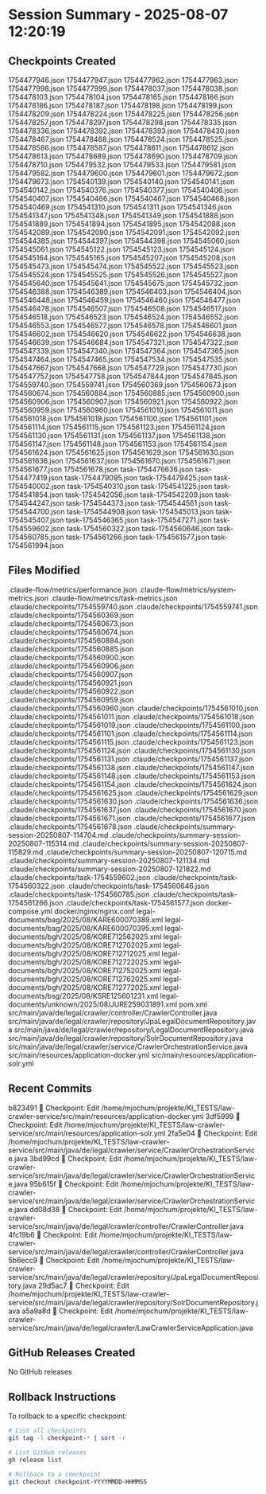 # Session Summary - 2025-08-07 12:20:19

## Checkpoints Created
1754477946.json
1754477947.json
1754477962.json
1754477963.json
1754477998.json
1754477999.json
1754478037.json
1754478038.json
1754478103.json
1754478104.json
1754478165.json
1754478166.json
1754478186.json
1754478187.json
1754478198.json
1754478199.json
1754478209.json
1754478224.json
1754478225.json
1754478256.json
1754478257.json
1754478297.json
1754478298.json
1754478335.json
1754478336.json
1754478392.json
1754478393.json
1754478430.json
1754478467.json
1754478468.json
1754478524.json
1754478525.json
1754478586.json
1754478587.json
1754478611.json
1754478612.json
1754478613.json
1754478689.json
1754478690.json
1754478709.json
1754478710.json
1754479532.json
1754479533.json
1754479581.json
1754479582.json
1754479600.json
1754479601.json
1754479672.json
1754479673.json
1754540139.json
1754540140.json
1754540141.json
1754540142.json
1754540376.json
1754540377.json
1754540406.json
1754540407.json
1754540466.json
1754540467.json
1754540468.json
1754540469.json
1754541310.json
1754541311.json
1754541346.json
1754541347.json
1754541348.json
1754541349.json
1754541888.json
1754541889.json
1754541894.json
1754541895.json
1754542088.json
1754542089.json
1754542090.json
1754542091.json
1754542092.json
1754544385.json
1754544397.json
1754544398.json
1754545060.json
1754545061.json
1754545122.json
1754545123.json
1754545124.json
1754545164.json
1754545165.json
1754545207.json
1754545208.json
1754545473.json
1754545474.json
1754545522.json
1754545523.json
1754545524.json
1754545525.json
1754545526.json
1754545527.json
1754545640.json
1754545641.json
1754545675.json
1754545732.json
1754546388.json
1754546389.json
1754546403.json
1754546404.json
1754546448.json
1754546459.json
1754546460.json
1754546477.json
1754546478.json
1754546507.json
1754546508.json
1754546517.json
1754546518.json
1754546523.json
1754546524.json
1754546552.json
1754546553.json
1754546577.json
1754546578.json
1754546601.json
1754546602.json
1754546620.json
1754546622.json
1754546638.json
1754546639.json
1754546684.json
1754547321.json
1754547322.json
1754547339.json
1754547340.json
1754547364.json
1754547365.json
1754547464.json
1754547465.json
1754547534.json
1754547535.json
1754547667.json
1754547668.json
1754547729.json
1754547730.json
1754547757.json
1754547758.json
1754547844.json
1754547845.json
1754559740.json
1754559741.json
1754560369.json
1754560673.json
1754560674.json
1754560884.json
1754560885.json
1754560900.json
1754560906.json
1754560907.json
1754560921.json
1754560922.json
1754560959.json
1754560960.json
1754561010.json
1754561011.json
1754561018.json
1754561019.json
1754561100.json
1754561101.json
1754561114.json
1754561115.json
1754561123.json
1754561124.json
1754561130.json
1754561131.json
1754561137.json
1754561138.json
1754561147.json
1754561148.json
1754561153.json
1754561154.json
1754561624.json
1754561625.json
1754561629.json
1754561630.json
1754561636.json
1754561637.json
1754561670.json
1754561671.json
1754561677.json
1754561678.json
task-1754476636.json
task-1754477419.json
task-1754479095.json
task-1754479425.json
task-1754540002.json
task-1754540310.json
task-1754541225.json
task-1754541854.json
task-1754542056.json
task-1754542209.json
task-1754544247.json
task-1754544373.json
task-1754544561.json
task-1754544700.json
task-1754544908.json
task-1754545013.json
task-1754545407.json
task-1754546365.json
task-1754547271.json
task-1754559602.json
task-1754560322.json
task-1754560646.json
task-1754560785.json
task-1754561266.json
task-1754561577.json
task-1754561994.json

## Files Modified
.claude-flow/metrics/performance.json
.claude-flow/metrics/system-metrics.json
.claude-flow/metrics/task-metrics.json
.claude/checkpoints/1754559740.json
.claude/checkpoints/1754559741.json
.claude/checkpoints/1754560369.json
.claude/checkpoints/1754560673.json
.claude/checkpoints/1754560674.json
.claude/checkpoints/1754560884.json
.claude/checkpoints/1754560885.json
.claude/checkpoints/1754560900.json
.claude/checkpoints/1754560906.json
.claude/checkpoints/1754560907.json
.claude/checkpoints/1754560921.json
.claude/checkpoints/1754560922.json
.claude/checkpoints/1754560959.json
.claude/checkpoints/1754560960.json
.claude/checkpoints/1754561010.json
.claude/checkpoints/1754561011.json
.claude/checkpoints/1754561018.json
.claude/checkpoints/1754561019.json
.claude/checkpoints/1754561100.json
.claude/checkpoints/1754561101.json
.claude/checkpoints/1754561114.json
.claude/checkpoints/1754561115.json
.claude/checkpoints/1754561123.json
.claude/checkpoints/1754561124.json
.claude/checkpoints/1754561130.json
.claude/checkpoints/1754561131.json
.claude/checkpoints/1754561137.json
.claude/checkpoints/1754561138.json
.claude/checkpoints/1754561147.json
.claude/checkpoints/1754561148.json
.claude/checkpoints/1754561153.json
.claude/checkpoints/1754561154.json
.claude/checkpoints/1754561624.json
.claude/checkpoints/1754561625.json
.claude/checkpoints/1754561629.json
.claude/checkpoints/1754561630.json
.claude/checkpoints/1754561636.json
.claude/checkpoints/1754561637.json
.claude/checkpoints/1754561670.json
.claude/checkpoints/1754561671.json
.claude/checkpoints/1754561677.json
.claude/checkpoints/1754561678.json
.claude/checkpoints/summary-session-20250807-114704.md
.claude/checkpoints/summary-session-20250807-115314.md
.claude/checkpoints/summary-session-20250807-115829.md
.claude/checkpoints/summary-session-20250807-120715.md
.claude/checkpoints/summary-session-20250807-121134.md
.claude/checkpoints/summary-session-20250807-121822.md
.claude/checkpoints/task-1754559602.json
.claude/checkpoints/task-1754560322.json
.claude/checkpoints/task-1754560646.json
.claude/checkpoints/task-1754560785.json
.claude/checkpoints/task-1754561266.json
.claude/checkpoints/task-1754561577.json
docker-compose.yml
docker/nginx/nginx.conf
legal-documents/bag/2025/08/KARE600070389.xml
legal-documents/bag/2025/08/KARE600070395.xml
legal-documents/bgh/2025/08/KORE712562025.xml
legal-documents/bgh/2025/08/KORE712702025.xml
legal-documents/bgh/2025/08/KORE712712025.xml
legal-documents/bgh/2025/08/KORE712722025.xml
legal-documents/bgh/2025/08/KORE712752025.xml
legal-documents/bgh/2025/08/KORE712762025.xml
legal-documents/bgh/2025/08/KORE712772025.xml
legal-documents/bsg/2025/08/KSRE125601231.xml
legal-documents/unknown/2025/08/JURE259031891.xml
pom.xml
src/main/java/de/legal/crawler/controller/CrawlerController.java
src/main/java/de/legal/crawler/repository/JpaLegalDocumentRepository.java
src/main/java/de/legal/crawler/repository/LegalDocumentRepository.java
src/main/java/de/legal/crawler/repository/SolrDocumentRepository.java
src/main/java/de/legal/crawler/service/CrawlerOrchestrationService.java
src/main/resources/application-docker.yml
src/main/resources/application-solr.yml

## Recent Commits
b823491 🔖 Checkpoint: Edit /home/mjochum/projekte/KI_TESTS/law-crawler-service/src/main/resources/application-docker.yml
3df5999 🔖 Checkpoint: Edit /home/mjochum/projekte/KI_TESTS/law-crawler-service/src/main/resources/application-solr.yml
2fa5e04 🔖 Checkpoint: Edit /home/mjochum/projekte/KI_TESTS/law-crawler-service/src/main/java/de/legal/crawler/service/CrawlerOrchestrationService.java
3bd99cd 🔖 Checkpoint: Edit /home/mjochum/projekte/KI_TESTS/law-crawler-service/src/main/java/de/legal/crawler/service/CrawlerOrchestrationService.java
95b615f 🔖 Checkpoint: Edit /home/mjochum/projekte/KI_TESTS/law-crawler-service/src/main/java/de/legal/crawler/service/CrawlerOrchestrationService.java
dd08d38 🔖 Checkpoint: Edit /home/mjochum/projekte/KI_TESTS/law-crawler-service/src/main/java/de/legal/crawler/controller/CrawlerController.java
4fc19b6 🔖 Checkpoint: Edit /home/mjochum/projekte/KI_TESTS/law-crawler-service/src/main/java/de/legal/crawler/controller/CrawlerController.java
5b6ecc9 🔖 Checkpoint: Edit /home/mjochum/projekte/KI_TESTS/law-crawler-service/src/main/java/de/legal/crawler/repository/JpaLegalDocumentRepository.java
29d5ac7 🔖 Checkpoint: Edit /home/mjochum/projekte/KI_TESTS/law-crawler-service/src/main/java/de/legal/crawler/repository/SolrDocumentRepository.java
a5a9a8d 🔖 Checkpoint: Edit /home/mjochum/projekte/KI_TESTS/law-crawler-service/src/main/java/de/legal/crawler/LawCrawlerServiceApplication.java

## GitHub Releases Created
No GitHub releases

## Rollback Instructions
To rollback to a specific checkpoint:
```bash
# List all checkpoints
git tag -l checkpoint-* | sort -r

# List GitHub releases
gh release list

# Rollback to a checkpoint
git checkout checkpoint-YYYYMMDD-HHMMSS
```
